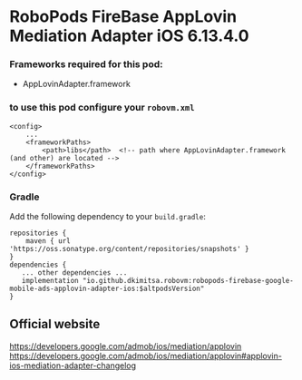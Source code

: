 # RoboPods FireBase AppLovin Mediation Adapter iOS 6.13.4.0

### Frameworks required for this pod: 
* AppLovinAdapter.framework

### to use this pod configure your `robovm.xml`

```
<config>
    ...
    <frameworkPaths>
        <path>libs</path>  <!-- path where AppLovinAdapter.framework (and other) are located -->
    </frameworkPaths>
</config>
```

### Gradle

Add the following dependency to your `build.gradle`:

```
repositories {
    maven { url 'https://oss.sonatype.org/content/repositories/snapshots' }
}
dependencies {
   ... other dependencies ...
   implementation "io.github.dkimitsa.robovm:robopods-firebase-google-mobile-ads-applovin-adapter-ios:$altpodsVersion"
}
```

## Official website

https://developers.google.com/admob/ios/mediation/applovin
https://developers.google.com/admob/ios/mediation/applovin#applovin-ios-mediation-adapter-changelog